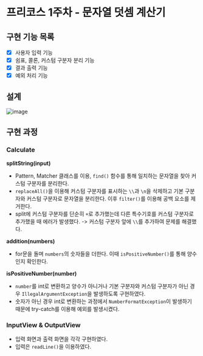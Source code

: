 # 프리코스 1주차 - 문자열 덧셈 계산기

## 구현 기능 목록
- [x] 사용자 입력 기능
- [x] 쉼표, 콜론, 커스텀 구분자 분리 기능
- [x] 결과 출력 기능
- [x] 예외 처리 기능

## 설계
![image](https://github.com/user-attachments/assets/6de619fd-def6-4819-951b-03f4223bff25)

## 구현 과정
### Calculate
**splitString(input)**
- Pattern, Matcher 클래스를 이용, `find()` 함수를 통해 일치하는 문자열을 찾아 커스텀 구분자를 분리한다.
- `replaceAll()`을 이용해 커스텀 구분자를 표시하는 `\\`과 `\n`을 삭제하고 기본 구분자와 커스텀 구분자로 문자열을 분리한다. 이후 `filter()`를 이용해 공백 요소를 제거한다.
- split에 커스텀 구분자를 단순히 `+`로 추가했는데 다른 특수기호를 커스텀 구분자로 추가했을 때 에러가 발생했다. -> 커스텀 구분자 앞에 `\\`를 추가하여 문제를 해결했다.

**addition(numbers)**
- for문을 돌며 `numbers`의 숫자들을 더한다. 이때 `isPositiveNumber()`를 통해 양수인지 확인한다.

**isPositiveNumber(number)**
- `number`를 int로 변환하고 양수가 아니거나 기본 구분자와 커스텀 구분자가 아닌 경우 `IllegalArgumentException`을 발생하도록 구현하였다.
- 숫자가 아닌 경우 int로 변환하는 과정에서 `NumberFormatException`이 발생하기 때문에 try-catch를 이용해 예외를 발생시켰다.

### InputView & OutputView
- 입력 화면과 출력 화면을 각각 구현하였다.
- 입력은 `readLine()`을 이용하였다.

